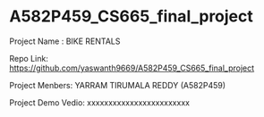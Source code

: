 # A582P459_CS665_final_project

Project Name : BIKE RENTALS 

Repo Link:
https://github.com/yaswanth9669/A582P459_CS665_final_project

Project Menbers:
YARRAM TIRUMALA REDDY  (A582P459)

Project Demo Vedio:
xxxxxxxxxxxxxxxxxxxxxxxx


